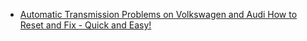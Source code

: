 - [Automatic Transmission Problems on Volkswagen and Audi How to Reset and Fix - Quick and Easy!](https://youtu.be/0m-3m_Tjiq0)
